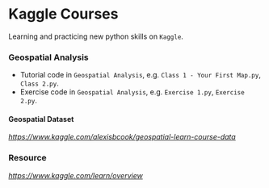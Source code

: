 # Kaggle Courses
  Learning and practicing new python skills on `Kaggle`.

### Geospatial Analysis
  
  - Tutorial code in `Geospatial Analysis`, e.g. `Class 1 - Your First Map.py`, `Class 2.py`.
  - Exercise code in `Geospatial Analysis`, e.g. `Exercise 1.py`, `Exercise 2.py`.
  
#### Geospatial Dataset
  
  _https://www.kaggle.com/alexisbcook/geospatial-learn-course-data_

### Resource
_https://www.kaggle.com/learn/overview_
